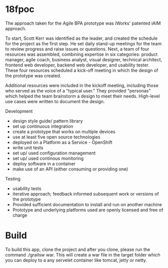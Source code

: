 # 18fpoc
The approach taken for the Agile BPA prototype was iWorks' patented iAIM approach.

To start, Scott Kerr was identified as the leader, and created the schedule for the project as the first step.  He set daily stand-up meetings for the team to review progress and raise issues or questions.  Next, a team of four resources was assembled, combining expertise in six categories: product manager, agile coach, business analyst, visual designer, technical architect, frontend web developer, backend web developer, and usability tester. These four resources scheduled a kick-off meeting in which the design of the prototype was created.

Additional resources were included in the kickoff meeting, including those who served as the voice of a "typical user."  They provided "personas" which helped the team brainstorm a design to meet their needs.  High-level use cases were written to document the design.

Development
- design style guide/ pattern library
- set up continuous integration
- create a prototype that works on multiple devices
- use at least five open source technologies
- deployed on a Platform as a Service - OpenShift
- write unit tests
- set up/ used configuration management
- set up/ used continous monitoring
- deploy software in a container
- make use of an API (either consuming or providing one)

Testing
- usability tests
- iterative approach; feedback informed subsequent work or versions of the prototype
- Provided sufficient documentation to install and run on another machine
- Prototype and underlying platforms used are openly licensed and free of charge


# Build
 To build this app, clone the project and after you clone, please run the command ./grailsw war. This will create a war file in the target folder which you can deploy to a any servelet container like tomcat, jetty or netty.
